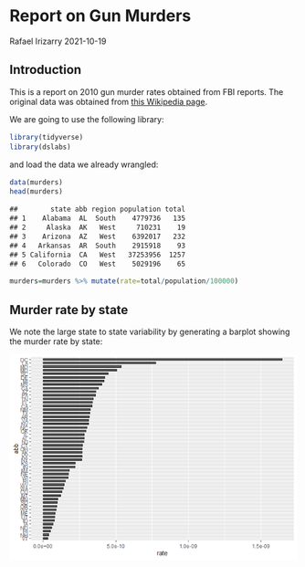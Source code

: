 Report on Gun Murders
================
Rafael Irizarry
2021-10-19

## Introduction

This is a report on 2010 gun murder rates obtained from FBI reports. The
original data was obtained from [this Wikipedia
page](https://en.wikipedia.org/wiki/Murder_in_the_United_States_by_state).

We are going to use the following library:

``` r
library(tidyverse)
library(dslabs)
```

and load the data we already wrangled:

``` r
data(murders)
head(murders)
```

    ##        state abb region population total
    ## 1    Alabama  AL  South    4779736   135
    ## 2     Alaska  AK   West     710231    19
    ## 3    Arizona  AZ   West    6392017   232
    ## 4   Arkansas  AR  South    2915918    93
    ## 5 California  CA   West   37253956  1257
    ## 6   Colorado  CO   West    5029196    65

``` r
murders=murders %>% mutate(rate=total/population/100000)
```

## Murder rate by state

We note the large state to state variability by generating a barplot
showing the murder rate by state:

![](RMarkdown_files/figure-gfm/murder-rate-by-state-1.png)<!-- -->
